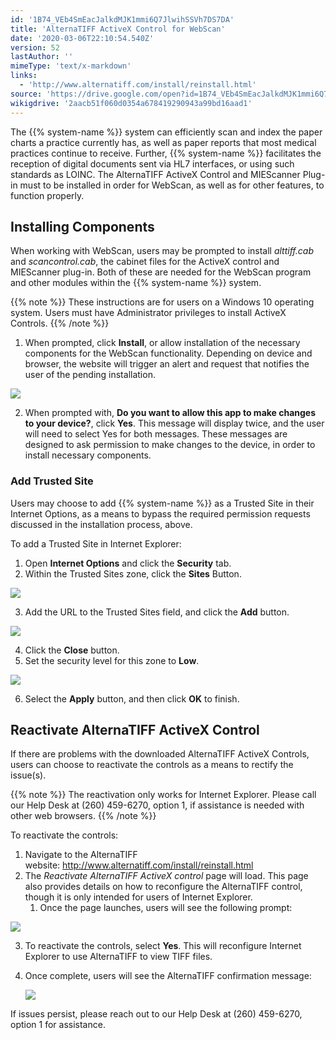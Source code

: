```yaml
---
id: '1B74_VEb4SmEacJalkdMJK1mmi6Q7JlwihSSVh7DS7DA'
title: 'AlternaTIFF ActiveX Control for WebScan'
date: '2020-03-06T22:10:54.540Z'
version: 52
lastAuthor: ''
mimeType: 'text/x-markdown'
links:
  - 'http://www.alternatiff.com/install/reinstall.html'
source: 'https://drive.google.com/open?id=1B74_VEb4SmEacJalkdMJK1mmi6Q7JlwihSSVh7DS7DA'
wikigdrive: '2aacb51f060d0354a678419290943a99bd16aad1'
---
```

The {{% system-name %}} system can efficiently scan and index the paper charts a practice currently has, as well as paper reports that most medical practices continue to receive. Further, {{% system-name %}} facilitates the reception of digital documents sent via HL7 interfaces, or using such standards as LOINC. The AlternaTIFF ActiveX Control and MIEScanner Plug-in must to be installed in order for WebScan, as well as for other features, to function properly.

## Installing Components

When working with WebScan, users may be prompted to install *alttiff.cab* and *scancontrol.cab*, the cabinet files for the ActiveX control and MIEScanner plug-in. Both of these are needed for the WebScan program and other modules within the {{% system-name %}} system.

{{% note %}}
These instructions are for users on a Windows 10 operating system. Users must have Administrator privileges to install ActiveX Controls.
{{% /note %}}

1. When prompted, click <strong>Install</strong>, or allow installation of the necessary components for the WebScan functionality. Depending on device and browser, the website will trigger an alert and request that notifies the user of the pending installation.

![](../alternatiff-activex-control-for-webscan.assets/209dc1507aa19fc9b9347d65783aa802.jpg)

2. When prompted with, <strong>Do you want to allow this app to make changes to your device?</strong>, click <strong>Yes</strong>. This message will display twice, and the user will need to select Yes for both messages. These messages are designed to ask permission to make changes to the device, in order to install necessary components.

### Add Trusted Site

Users may choose to add {{% system-name %}} as a Trusted Site in their Internet Options, as a means to bypass the required permission requests discussed in the installation process, above.

To add a Trusted Site in Internet Explorer:

1. Open <strong>Internet Options</strong> and click the <strong>Security</strong> tab.
2. Within the Trusted Sites zone, click the <strong>Sites</strong> Button.

![](../alternatiff-activex-control-for-webscan.assets/0bd3490308be54b07582856f3d5e8c6e.jpg)

3. Add the URL to the Trusted Sites field, and click the <strong>Add</strong> button.

![](../alternatiff-activex-control-for-webscan.assets/afe3b86a1b04107fbca4f2d42feb78d3.jpg)

4. Click the <strong>Close</strong> button.
5. Set the security level for this zone to <strong>Low</strong>.

![](../alternatiff-activex-control-for-webscan.assets/489a39656046e9ccf87e6c0caafb731f.jpg)

6. Select the <strong>Apply</strong> button, and then click <strong>OK</strong> to finish.

## Reactivate AlternaTIFF ActiveX Control

If there are problems with the downloaded AlternaTIFF ActiveX Controls, users can choose to reactivate the controls as a means to rectify the issue(s).

{{% note %}}
The reactivation only works for Internet Explorer. Please call our Help Desk at (260) 459-6270, option 1, if assistance is needed with other web browsers.
{{% /note %}}

To reactivate the controls:

1. Navigate to the AlternaTIFF website: http://www.alternatiff.com/install/reinstall.html
2. The <em>Reactivate AlternaTIFF ActiveX control</em> page will load. This page also provides details on how to reconfigure the AlternaTIFF control, though it is only intended for users of Internet Explorer.
    1. Once the page launches, users will see the following prompt:

![](../alternatiff-activex-control-for-webscan.assets/c93d1514034360cb9ccea1795e85e624.png)

3. To reactivate the controls, select <strong>Yes</strong>. This will reconfigure Internet Explorer to use AlternaTIFF to view TIFF files.
4. Once complete, users will see the AlternaTIFF confirmation message:

    ![](../alternatiff-activex-control-for-webscan.assets/3a04ccd75c101d8b225e2a97dfabf34a.png)

If issues persist, please reach out to our Help Desk at (260) 459-6270, option 1 for assistance.
